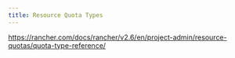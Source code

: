 ```yaml
---
title: Resource Quota Types
---
```


https://rancher.com/docs/rancher/v2.6/en/project-admin/resource-quotas/quota-type-reference/